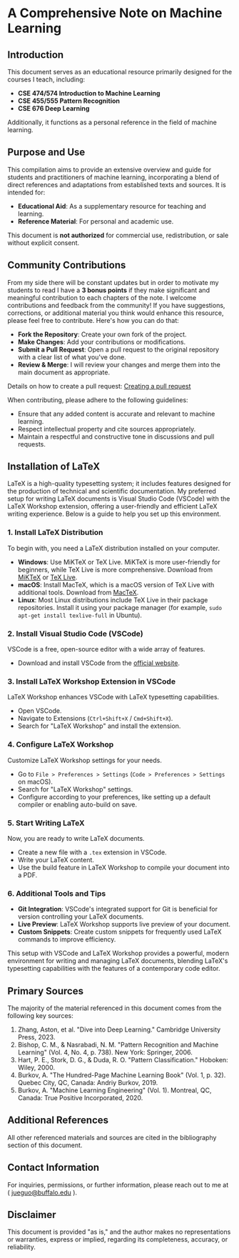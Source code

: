 # A Comprehensive Note on Machine Learning

## Introduction

This document serves as an educational resource primarily designed for the courses I teach, including:

- **CSE 474/574 Introduction to Machine Learning**
- **CSE 455/555 Pattern Recognition**
- **CSE 676 Deep Learning**

Additionally, it functions as a personal reference in the field of machine learning.

## Purpose and Use

This compilation aims to provide an extensive overview and guide for students and practitioners of machine learning, incorporating a blend of direct references and adaptations from established texts and sources. It is intended for:

- **Educational Aid**: As a supplementary resource for teaching and learning.
- **Reference Material**: For personal and academic use.

This document is **not authorized** for commercial use, redistribution, or sale without explicit consent.

## Community Contributions
From my side there will be constant updates but in order to motivate my students to read I have a **3 bonus points** if they make significant and meaningful contribution to each chapters of the note. I welcome contributions and feedback from the community! If you have suggestions, corrections, or additional material you think would enhance this resource, please feel free to contribute. Here's how you can do that:

- **Fork the Repository**: Create your own fork of the project.
- **Make Changes**: Add your contributions or modifications.
- **Submit a Pull Request**: Open a pull request to the original repository with a clear list of what you've done.
- **Review & Merge**: I will review your changes and merge them into the main document as appropriate.

Details on how to create a pull request: [Creating a pull request](https://docs.github.com/en/pull-requests/collaborating-with-pull-requests/proposing-changes-to-your-work-with-pull-requests/creating-a-pull-request) 

When contributing, please adhere to the following guidelines:

- Ensure that any added content is accurate and relevant to machine learning.
- Respect intellectual property and cite sources appropriately.
- Maintain a respectful and constructive tone in discussions and pull requests.

## Installation of LaTeX

LaTeX is a high-quality typesetting system; it includes features designed for the production of technical and scientific documentation. My preferred setup for writing LaTeX documents is Visual Studio Code (VSCode) with the LaTeX Workshop extension, offering a user-friendly and efficient LaTeX writing experience. Below is a guide to help you set up this environment.

### 1. Install LaTeX Distribution
To begin with, you need a LaTeX distribution installed on your computer.

- **Windows**: Use MiKTeX or TeX Live. MiKTeX is more user-friendly for beginners, while TeX Live is more comprehensive. Download from [MiKTeX](https://miktex.org/) or [TeX Live](https://www.tug.org/texlive/).
- **macOS**: Install MacTeX, which is a macOS version of TeX Live with additional tools. Download from [MacTeX](http://www.tug.org/mactex/).
- **Linux**: Most Linux distributions include TeX Live in their package repositories. Install it using your package manager (for example, `sudo apt-get install texlive-full` in Ubuntu).

### 2. Install Visual Studio Code (VSCode)
VSCode is a free, open-source editor with a wide array of features.

- Download and install VSCode from the [official website](https://code.visualstudio.com/).

### 3. Install LaTeX Workshop Extension in VSCode
LaTeX Workshop enhances VSCode with LaTeX typesetting capabilities.

- Open VSCode.
- Navigate to Extensions (`Ctrl+Shift+X` / `Cmd+Shift+X`).
- Search for "LaTeX Workshop" and install the extension.

### 4. Configure LaTeX Workshop
Customize LaTeX Workshop settings for your needs.

- Go to `File > Preferences > Settings` (`Code > Preferences > Settings` on macOS).
- Search for "LaTeX Workshop" settings.
- Configure according to your preferences, like setting up a default compiler or enabling auto-build on save.

### 5. Start Writing LaTeX
Now, you are ready to write LaTeX documents.

- Create a new file with a `.tex` extension in VSCode.
- Write your LaTeX content.
- Use the build feature in LaTeX Workshop to compile your document into a PDF.

### 6. Additional Tools and Tips
- **Git Integration**: VSCode's integrated support for Git is beneficial for version controlling your LaTeX documents.
- **Live Preview**: LaTeX Workshop supports live preview of your document.
- **Custom Snippets**: Create custom snippets for frequently used LaTeX commands to improve efficiency.

This setup with VSCode and LaTeX Workshop provides a powerful, modern environment for writing and managing LaTeX documents, blending LaTeX's typesetting capabilities with the features of a contemporary code editor.


## Primary Sources

The majority of the material referenced in this document comes from the following key sources:

1. Zhang, Aston, et al. "Dive into Deep Learning." Cambridge University Press, 2023.
2. Bishop, C. M., & Nasrabadi, N. M. "Pattern Recognition and Machine Learning" (Vol. 4, No. 4, p. 738). New York: Springer, 2006.
3. Hart, P. E., Stork, D. G., & Duda, R. O. "Pattern Classification." Hoboken: Wiley, 2000.
4. Burkov, A. "The Hundred-Page Machine Learning Book" (Vol. 1, p. 32). Quebec City, QC, Canada: Andriy Burkov, 2019.
5. Burkov, A. "Machine Learning Engineering" (Vol. 1). Montreal, QC, Canada: True Positive Incorporated, 2020.


## Additional References

All other referenced materials and sources are cited in the bibliography section of this document.

## Contact Information

For inquiries, permissions, or further information, please reach out to me at ( jueguo@buffalo.edu ).

## Disclaimer

This document is provided "as is," and the author makes no representations or warranties, express or implied, regarding its completeness, accuracy, or reliability.
